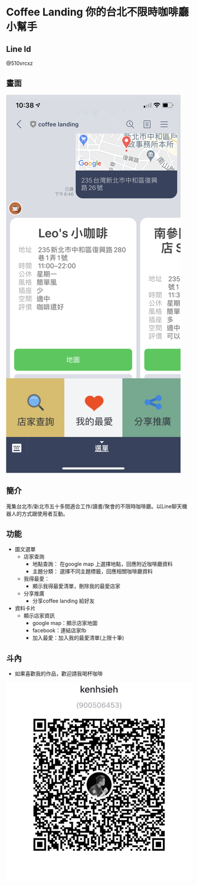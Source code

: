 # Coffee Landing 你的台北不限時咖啡廳小幫手

## Line Id
@510vrcxz

## 畫面
![This is a chatbot ui.](/images/chatbot.png "This is a chatbot ui.")

## 簡介
蒐集台北市/新北市五十多間適合工作/讀書/聚會的不限時咖啡廳。以Line聊天機器人的方式跟使用者互動。

## 功能
* 圖文選單
  * 店家查詢
    * 地點查詢：
      在google map 上選擇地點，回應附近咖啡廳資料
    * 主題分類：
      選擇不同主題標籤，回應相關咖啡廳資料
  * 我得最愛：
    * 顯示我得最愛清單，刪除我的最愛店家
  * 分享推廣
    * 分享coffee landing 給好友
* 資料卡片
  * 顯示店家資訊
    * google map：顯示店家地圖
    * facebook：連結店家fb
    * 加入最愛：加入我的最愛清單(上限十筆)

## 斗內
* 如果喜歡我的作品，歡迎請我喝杯咖啡

![This is a qrcode image.](/images/jkoqrcode.jpg "donation")